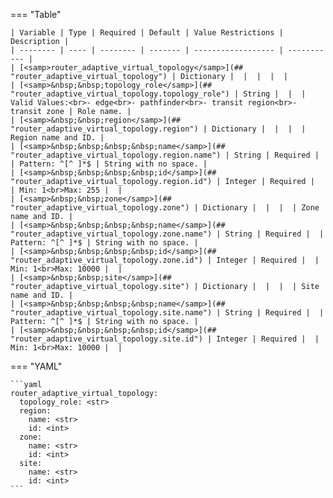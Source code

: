 <!--
  ~ Copyright (c) 2023 Arista Networks, Inc.
  ~ Use of this source code is governed by the Apache License 2.0
  ~ that can be found in the LICENSE file.
  -->
=== "Table"

    | Variable | Type | Required | Default | Value Restrictions | Description |
    | -------- | ---- | -------- | ------- | ------------------ | ----------- |
    | [<samp>router_adaptive_virtual_topology</samp>](## "router_adaptive_virtual_topology") | Dictionary |  |  |  |  |
    | [<samp>&nbsp;&nbsp;topology_role</samp>](## "router_adaptive_virtual_topology.topology_role") | String |  |  | Valid Values:<br>- edge<br>- pathfinder<br>- transit region<br>- transit zone | Role name. |
    | [<samp>&nbsp;&nbsp;region</samp>](## "router_adaptive_virtual_topology.region") | Dictionary |  |  |  | Region name and ID. |
    | [<samp>&nbsp;&nbsp;&nbsp;&nbsp;name</samp>](## "router_adaptive_virtual_topology.region.name") | String | Required |  | Pattern: ^[^ ]*$ | String with no space. |
    | [<samp>&nbsp;&nbsp;&nbsp;&nbsp;id</samp>](## "router_adaptive_virtual_topology.region.id") | Integer | Required |  | Min: 1<br>Max: 255 |  |
    | [<samp>&nbsp;&nbsp;zone</samp>](## "router_adaptive_virtual_topology.zone") | Dictionary |  |  |  | Zone name and ID. |
    | [<samp>&nbsp;&nbsp;&nbsp;&nbsp;name</samp>](## "router_adaptive_virtual_topology.zone.name") | String | Required |  | Pattern: ^[^ ]*$ | String with no space. |
    | [<samp>&nbsp;&nbsp;&nbsp;&nbsp;id</samp>](## "router_adaptive_virtual_topology.zone.id") | Integer | Required |  | Min: 1<br>Max: 10000 |  |
    | [<samp>&nbsp;&nbsp;site</samp>](## "router_adaptive_virtual_topology.site") | Dictionary |  |  |  | Site name and ID. |
    | [<samp>&nbsp;&nbsp;&nbsp;&nbsp;name</samp>](## "router_adaptive_virtual_topology.site.name") | String | Required |  | Pattern: ^[^ ]*$ | String with no space. |
    | [<samp>&nbsp;&nbsp;&nbsp;&nbsp;id</samp>](## "router_adaptive_virtual_topology.site.id") | Integer | Required |  | Min: 1<br>Max: 10000 |  |

=== "YAML"

    ```yaml
    router_adaptive_virtual_topology:
      topology_role: <str>
      region:
        name: <str>
        id: <int>
      zone:
        name: <str>
        id: <int>
      site:
        name: <str>
        id: <int>
    ```
